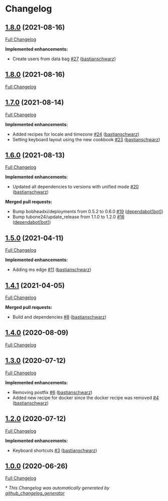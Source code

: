 # Changelog

## [1.8.0](https://github.com/codenamephp/chef.workstation.chef/tree/1.8.0) (2021-08-16)

[Full Changelog](https://github.com/codenamephp/chef.workstation.chef/compare/1.8.0...HEAD)

**Implemented enhancements:**

- Create users from data bag [\#27](https://github.com/codenamephp/chef.workstation.chef/pull/27) ([bastianschwarz](https://github.com/bastianschwarz))

## [1.8.0](https://github.com/codenamephp/chef.workstation.chef/tree/1.8.0) (2021-08-16)

[Full Changelog](https://github.com/codenamephp/chef.workstation.chef/compare/1.7.0...1.8.0)

## [1.7.0](https://github.com/codenamephp/chef.workstation.chef/tree/1.7.0) (2021-08-14)

[Full Changelog](https://github.com/codenamephp/chef.workstation.chef/compare/1.6.0...1.7.0)

**Implemented enhancements:**

- Added recipes for locale and timezone [\#24](https://github.com/codenamephp/chef.workstation.chef/pull/24) ([bastianschwarz](https://github.com/bastianschwarz))
- Setting keyboard layout using the new cookbook [\#23](https://github.com/codenamephp/chef.workstation.chef/pull/23) ([bastianschwarz](https://github.com/bastianschwarz))

## [1.6.0](https://github.com/codenamephp/chef.workstation.chef/tree/1.6.0) (2021-08-13)

[Full Changelog](https://github.com/codenamephp/chef.workstation.chef/compare/1.5.0...1.6.0)

**Implemented enhancements:**

- Updated all dependencies to versions with unified mode [\#20](https://github.com/codenamephp/chef.workstation.chef/pull/20) ([bastianschwarz](https://github.com/bastianschwarz))

**Merged pull requests:**

- Bump bobheadxi/deployments from 0.5.2 to 0.6.0 [\#19](https://github.com/codenamephp/chef.workstation.chef/pull/19) ([dependabot[bot]](https://github.com/apps/dependabot))
- Bump tubone24/update\_release from 1.1.0 to 1.2.0 [\#16](https://github.com/codenamephp/chef.workstation.chef/pull/16) ([dependabot[bot]](https://github.com/apps/dependabot))

## [1.5.0](https://github.com/codenamephp/chef.workstation.chef/tree/1.5.0) (2021-04-11)

[Full Changelog](https://github.com/codenamephp/chef.workstation.chef/compare/1.4.1...1.5.0)

**Implemented enhancements:**

- Adding ms edge [\#11](https://github.com/codenamephp/chef.workstation.chef/pull/11) ([bastianschwarz](https://github.com/bastianschwarz))

## [1.4.1](https://github.com/codenamephp/chef.workstation.chef/tree/1.4.1) (2021-04-05)

[Full Changelog](https://github.com/codenamephp/chef.workstation.chef/compare/1.4.0...1.4.1)

**Merged pull requests:**

- Build and dependencies [\#8](https://github.com/codenamephp/chef.workstation.chef/pull/8) ([bastianschwarz](https://github.com/bastianschwarz))

## [1.4.0](https://github.com/codenamephp/chef.workstation.chef/tree/1.4.0) (2020-08-09)

[Full Changelog](https://github.com/codenamephp/chef.workstation.chef/compare/1.3.0...1.4.0)

## [1.3.0](https://github.com/codenamephp/chef.workstation.chef/tree/1.3.0) (2020-07-12)

[Full Changelog](https://github.com/codenamephp/chef.workstation.chef/compare/1.2.0...1.3.0)

**Implemented enhancements:**

- Removing postfix [\#6](https://github.com/codenamephp/chef.workstation.chef/pull/6) ([bastianschwarz](https://github.com/bastianschwarz))
- Added new recipe for docker since the docker recipe was removed [\#4](https://github.com/codenamephp/chef.workstation.chef/pull/4) ([bastianschwarz](https://github.com/bastianschwarz))

## [1.2.0](https://github.com/codenamephp/chef.workstation.chef/tree/1.2.0) (2020-07-12)

[Full Changelog](https://github.com/codenamephp/chef.workstation.chef/compare/1.0.0...1.2.0)

**Implemented enhancements:**

- Keyboard shortcuts [\#3](https://github.com/codenamephp/chef.workstation.chef/pull/3) ([bastianschwarz](https://github.com/bastianschwarz))

## [1.0.0](https://github.com/codenamephp/chef.workstation.chef/tree/1.0.0) (2020-06-26)

[Full Changelog](https://github.com/codenamephp/chef.workstation.chef/compare/777a64f5964efc2267a07e7b75e07cc50659057f...1.0.0)



\* *This Changelog was automatically generated by [github_changelog_generator](https://github.com/github-changelog-generator/github-changelog-generator)*
